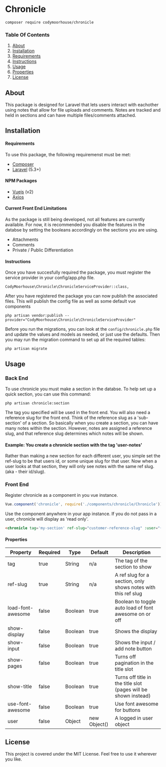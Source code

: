 # Chronicle
```
composer require codymoorhouse/chronicle
```

### Table Of Contents
1. [About](#about)
2. [Installation](#installation)
3. [Requirements](#requirements)
4. [Instructions](#instructions)
5. [Usage](#usage)
6. [Properties](#properties)
7. [License](#license)

## About
This package is designed for Laravel that lets users interact with eachother using notes that allow for file uploads and comments. Notes are tracked and held in sections and can have multiple files/comments attached.

## Installation
#### Requirements
To use this package, the following requiremenst must be met:
- [Composer](https://getcomposer.org/)
- [Laravel](https://laravel.com/) (5.3+)

#### NPM Packages
- [Vuejs](https://vuejs.org/) (v2)
- [Axios](https://github.com/axios/axios)

#### Current Front End Limitations
As the package is still being developed, not all features are currently available. For now, it is recommended you disable the features in the databse by setting the booleans accordingly on the sections you are using.
- Attachments
- Comments
- Private / Public Differentiation

#### Instructions
Once you have succesfully required the package, you must register the service provider in your config/app.php file.
```
CodyMoorhouse\Chronicle\ChronicleServiceProvider::class,
```

After you have registered the package you can now publish the associated files. This will publish the config file as well as some default vue components
```
php artisan vendor:publish --provider="CodyMoorhouse\Chronicle\ChronicleServiceProvider"
```

Before you run the migrations, you can look at the `config/chronicle.php` file and update the values and models as needed, or just use the defaults. Then you may run the migration command to set up all the required tables:
```
php artisan migrate
```

## Usage
### Back End
To use chronicle you must make a section in the databse. To help set up a quick section, you can use this command:
```
php artisan chronicle:section
```
The tag you specified will be used in the front end. You will also need a reference slug for the front end. Think of the reference slug as a 'sub-section' of a section. So basically when you create a section, you can have many notes within the section. However, notes are assigned a reference slug, and that reference slug determines which notes will be shown.

#### Example: You create a chronicle section with the tag 'user-notes'
Rather than making a new section for each different user, you simple set the ref-slug to be that users id, or some unique slug for that user. Now when a user looks at that section, they will only see notes with the same ref slug. (aka - their id/slug).

### Front End

Register chronicle as a component in you vue instance.
```javascript
Vue.component('chronicle', require('./components/chronicle/Chronicle'));
```

Use the component anywhere in your app instance. If you do not pass in a user, chronicle will display as 'read only'.
```html
<chronicle tag='my-section' ref-slug="customer-reference-slug" :user="{{ json_encode(Auth::user()) }}"></chronicle>
```

#### Properties
| Property          | Required | Type    | Default      | Description                                                     |
|-------------------|----------|---------|--------------|-----------------------------------------------------------------|
| tag               | true     | String  | n/a          | The tag of the section to show                                  |
| ref-slug          | true     | String  | n/a          | A ref slug for a section, only shows notes with this ref slug   |
| load-font-awesome | false    | Boolean | true         | Boolean to toggle auto load of font awesome on or off           |
| show-display      | false    | Boolean | true         | Shows the display                                               |
| show-input        | false    | Boolean | true         | Shows the input / add note button                               |
| show-pages        | false    | Boolean | true         | Turns off pagination in the title slot                          |
| show-title        | false    | Boolean | true         | Turns off title in the title slot (pages will be shown instead) |
| use-font-awesome  | false    | Boolean | true         | Use font awesome for buttons                                    |
| user              | false    | Object  | new Object() | A logged in user object                                         |


## License
This project is covered under the MIT License. Feel free to use it wherever you like.